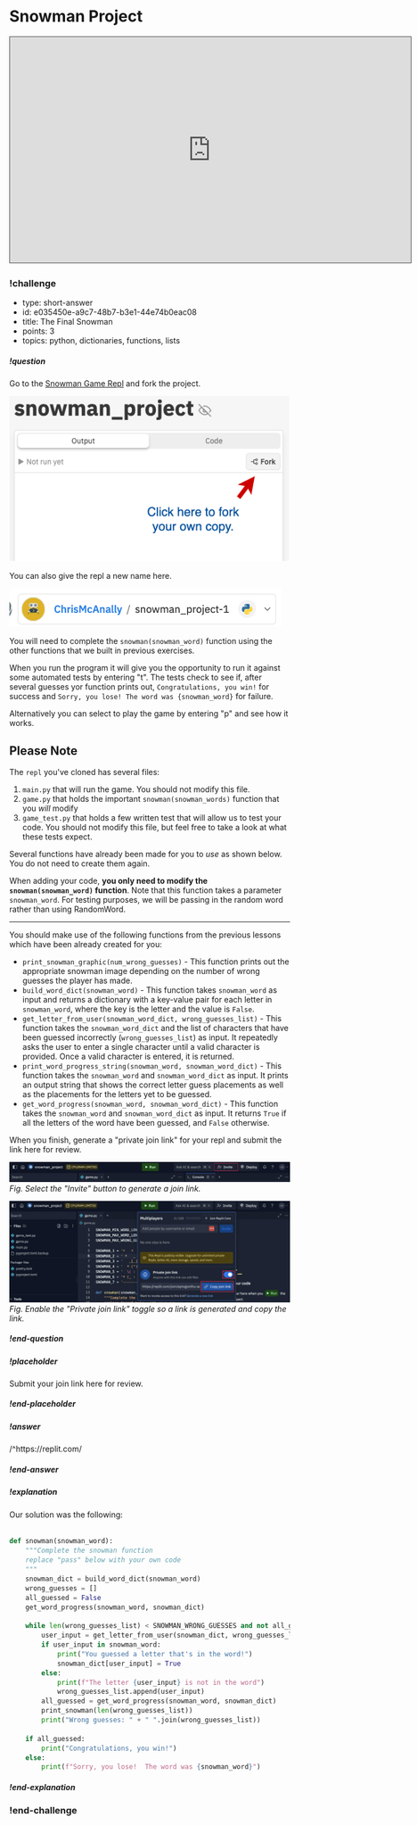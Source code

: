 # Snowman Project

<iframe src="https://adaacademy.hosted.panopto.com/Panopto/Pages/Embed.aspx?id=6bb27215-9ce6-4b0d-b054-ae1b01594d08&autoplay=false&offerviewer=true&showtitle=true&showbrand=false&captions=true&interactivity=all" height="405" width="720" style="border: 1px solid #464646;" allowfullscreen allow="autoplay"></iframe>



<!-- >>>>>>>>>>>>>>>>>>>>>> BEGIN CHALLENGE >>>>>>>>>>>>>>>>>>>>>> -->
<!-- Replace everything in square brackets [] and remove brackets  -->

### !challenge

* type: short-answer
* id: e035450e-a9c7-48b7-b3e1-44e74b0eac08
* title: The Final Snowman
* points: 3
* topics: python, dictionaries, functions, lists

##### !question

Go to the [Snowman Game Repl](https://replit.com/@adacore/snowmanproject) and fork the project.  

![forking](images/fork_snowman.png)

You can also give the repl a new name here.

![new name](images/new-name.png)

You will need to complete the `snowman(snowman_word)` function using the other functions that we built in previous exercises.  

When you run the program it will give you the opportunity to run it against some automated tests by entering "t". The tests check to see if, after several guesses yor function prints out, `Congratulations, you win!` for success and `Sorry, you lose! The word was {snowman_word}` for failure.

Alternatively you can select to play the game by entering "p" and see how it works.

## Please Note

The `repl` you've cloned has several files:

1. `main.py` that will run the game. You should not modify this file.
1. `game.py` that holds the important `snowman(snowman_words)` function that you *will* modify
2. `game_test.py` that holds a few written test that will allow us to test your code. You should not modify this file, but feel free to take a look at what these tests expect.

Several functions have already been made for you to *use* as shown below. You do not need to create them again.

When adding your code, **you only need to modify the `snowman(snowman_word)` function**.  Note that this function takes a parameter `snowman_word`.  For testing purposes, we will be passing in the random word rather than using RandomWord.

---

You should make use of the following functions from the previous lessons which have been already created for you:

- `print_snowman_graphic(num_wrong_guesses)` - This function prints out the appropriate snowman image depending on the number of wrong guesses the player has made.
- `build_word_dict(snowman_word)` - This function takes `snowman_word` as input and returns a dictionary with a key-value pair for each letter in `snowman_word`, where the key is the letter and the value is `False`.
- `get_letter_from_user(snowman_word_dict, wrong_guesses_list)` - This function takes the `snowman_word_dict` and the list of characters that have been guessed incorrectly (`wrong_guesses_list`) as input. It repeatedly asks the user to enter a single character until a valid character is provided. Once a valid character is entered, it is returned.
- `print_word_progress_string(snowman_word, snowman_word_dict)` - This function takes the `snowman_word` and `snowman_word_dict` as input. It prints an output string that shows the correct letter guess placements as well as the placements for the letters yet to be guessed. 
- `get_word_progress(snowman_word, snowman_word_dict)` - This function takes the `snowman_word` and `snowman_word_dict` as input.
It returns `True` if all the letters of the word have been guessed, and `False` otherwise.


When you finish, generate a "private join link" for your repl and submit the link here for review.

![Select the "Invite" button to generate a join link.](images/repl_invite.png)
*Fig. Select the "Invite" button to generate a join link.*

![Enable the "Private join link" toggle so a link is generated and copy the link.](images/repl_join_link.png)
*Fig. Enable the "Private join link" toggle so a link is generated and copy the link.*

##### !end-question

##### !placeholder

Submit your join link here for review.

##### !end-placeholder

##### !answer

/^https\:\/\/replit\.com/

##### !end-answer

##### !explanation

Our solution was the following:

```python

def snowman(snowman_word):
    """Complete the snowman function
    replace "pass" below with your own code
    """
    snowman_dict = build_word_dict(snowman_word)
    wrong_guesses = []
    all_guessed = False
    get_word_progress(snowman_word, snowman_dict)

    while len(wrong_guesses_list) < SNOWMAN_WRONG_GUESSES and not all_guessed:
        user_input = get_letter_from_user(snowman_dict, wrong_guesses_list)
        if user_input in snowman_word:
            print("You guessed a letter that's in the word!")
            snowman_dict[user_input] = True
        else:
            print(f"The letter {user_input} is not in the word")
            wrong_guesses_list.append(user_input)
        all_guessed = get_word_progress(snowman_word, snowman_dict)
        print_snowman(len(wrong_guesses_list))
        print("Wrong guesses: " + " ".join(wrong_guesses_list))

    if all_guessed:
        print("Congratulations, you win!")
    else:
        print(f"Sorry, you lose!  The word was {snowman_word}")
```

##### !end-explanation

### !end-challenge

<!-- ======================= END CHALLENGE ======================= -->
